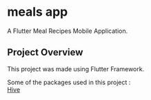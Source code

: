 # meals app

A Flutter Meal Recipes Mobile Application.

## Project Overview

This project was made using Flutter Framework.

Some of the packages used in this project :<br/>
[Hive](https://pub.dev/packages/hive)<br/>


